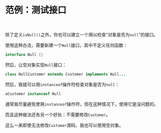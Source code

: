 # 范例：测试接口

<br>

除了定义`isNull()`之外，你也可以建立一个用以检查“对象是否为`null`”的接口。

使用这种办法，需要新建一个`Null`接口，其中不定义任何函数：

```java
interface Null {}
```

然后，让空对象实现`Null`接口：

```java
class NullCustomer extends Customer implements Null... 
```

然后，我就可以用`instanceof`操作符检查对象是否为`null`：

```java
aCustomer instanceof Null
```

通常我尽量避免使用`instanceof`操作符，但在这种情况下，使用它是没问题的。

而且这种做法还有另一个好处：不需要修改`Customer`。

这么一来即使无法修改`Customer`源码，我也可以使用空对象。

<br>

